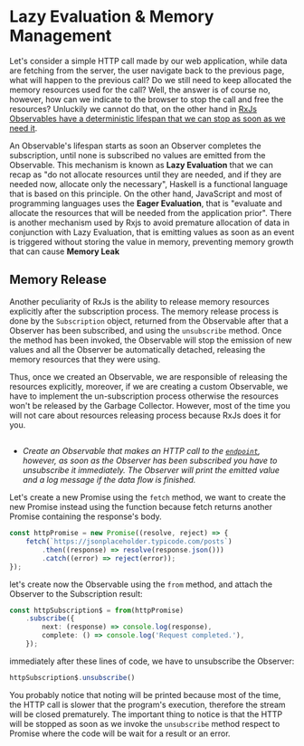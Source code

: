 # Lazy Evaluation & Memory Management

Let's consider a simple HTTP call made by our web application, while data are fetching from the server, the user navigate back to the previous page, what will happen to the previous call? Do we still need to keep allocated the memory resources used for the call? Well, the answer is of course no, however, how can we indicate to the browser to stop the call and free the resources? Unluckily we cannot do that, on the other hand in <u>RxJs Observables have a deterministic lifespan that we can stop as soon as we need it</u>. 

An Observable's lifespan starts as soon an Observer completes the subscription, until none is subscribed no values are emitted from the Observable. This mechanism is known as **Lazy Evaluation** that we can recap as "do not allocate resources until they are needed, and if they are needed now, allocate only the necessary", Haskell is a functional language that is based on this principle. On the other hand, JavaScript and most of programming languages uses the **Eager Evaluation**, that is "evaluate and allocate the resources that will be needed from the application prior". There is another mechanism used by Rxjs to avoid premature allocation of data in conjunction with Lazy Evaluation, that is emitting values as soon as an event is triggered without storing the value in memory, preventing memory growth that can cause **Memory Leak**

## Memory Release

Another peculiarity of RxJs is the ability to release memory resources explicitly after the subscription process. The memory release process is done by the `Subscription` object, returned from the Observable after that a Observer has been subscribed, and using the `unsubscribe` method. Once the method has been invoked, the Observable will stop the emission of new values and all the Observer be automatically detached, releasing the memory resources that they were using. 

Thus, once we created an Observable, we are responsible of releasing the resources explicitly, moreover, if we are creating a custom Observable, we have to implement the un-subscription process otherwise the resources won't be released by the Garbage Collector. However, most of the time you will not care about resources releasing process because RxJs does it for you.

##

- <i>Create an Observable that makes an HTTP call to the [`endpoint`](https://jsonplaceholder.typicode.com/posts), however, as soon as the Observer has been subscribed you have to unsubscribe it immediately. The Observer will print the emitted value and a log message if the data flow is finished.</i>

Let's create a new Promise using the `fetch` method, we want to create the new Promise instead using the function because fetch returns another Promise containing the response's body.

```typescript
const httpPromise = new Promise((resolve, reject) => {
    fetch(`https://jsonplaceholder.typicode.com/posts`)
        .then((response) => resolve(response.json()))
        .catch((error) => reject(error));
});
```

let's create now the Observable using the `from` method, and attach the Observer to the Subscription result:

```typescript
const httpSubscription$ = from(httpPromise)
    .subscribe({
        next: (response) => console.log(response),
        complete: () => console.log('Request completed.'),
    });
```

immediately after these lines of code, we have to unsubscribe the Observer:

```typescript
httpSubscription$.unsubscribe()
```

You probably notice that noting will be printed because most of the time, the HTTP call is slower that the program's execution, therefore the stream will be closed prematurely. The important thing to notice is that the HTTP will be stopped as soon as we invoke the `unsubscribe` method respect to Promise where the code will be wait for a result or an error.

